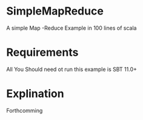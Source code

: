 SimpleMapReduce
===============

A simple Map -Reduce Example in 100 lines of scala


Requirements
============

All You Should need ot run this example is SBT 11.0+ 

Explination
===========

Forthcomming 
